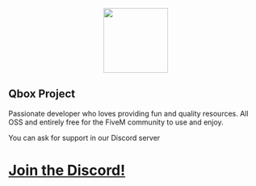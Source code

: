 <p align="center">
  <img width="128" height="128" src="https://cdn.discordapp.com/attachments/1038522361789546577/1038555802040029244/Untitled-1.png">
</p>

## Qbox Project
Passionate developer who loves providing fun and quality resources. All OSS and entirely free for the FiveM community to use and enjoy.

You can ask for support in our Discord server

<a href="https://dsc.gg/qw-scripts"><h1>
  Join the Discord!
</h1></a>
